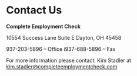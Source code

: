 
<h1 id="section3">Contact Us</h1>

<b>Complete Employment Check</b>

10554 Success Lane Suite E
Dayton, OH  45458

937-203-5896 – Office
i937-688-5896 – Fax

For more information please contact: Kim Stadler at kim.stadler@completeemploymentcheck.com


